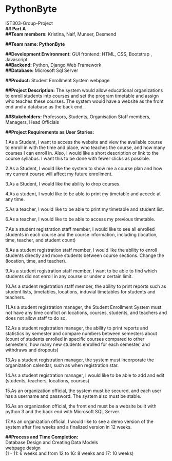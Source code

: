 # **PythonByte**   
IST303-Group-Project   
**## Part A**   
**##Team members:** 
Kristina, Naif, Muneer, Desmend   

**##Team name: PythonByte**   

**##Development Environment:**
GUI frontend: HTML, CSS, Bootstrap , Javascript   
**##Backend:** Python, Django Web Framework    
**##Database:** Microsoft Sql Server   

**##Product:**
Student Enrollment System webpage   

**##Project Description:**
	The system would allow educational organizations to enroll students into courses and set the program timetable and assign who teaches these courses. The system would have a website as the front end and a database as the back end.    
  
**##Stakeholders:**
Professors, Students, Organisation Staff members, Managers, Head Officials   
  
**##Project Requirements as User Stories:**   
  
1.As a Student, I want to access the website and view the available course to enroll in with the time and place, who teaches the course, and how many courses I can enroll in. Also, I would like a short description or link to the course syllabus. I want this to be done with fewer clicks as possible.   

2.As a Student, I would like the system to show me a course plan and how my current course will affect my future enrollment.   

3.As a Student, I would like the ability to drop courses.   

4.As a student, I would like to be able to print my timetable and accede at any time.    

5.As a teacher, I would like to be able to print my timetable and student list.   

6.As a teacher, I would like to be able to access my previous timetable.   

7.As a student registration staff member, I would like to see all enrolled students in each course and the course information, including (location, time, teacher, and student count)    

8.As a student registration staff member, I would like the ability to enroll students directly and move students between course sections. Change the (location, time, and teacher).    

9.As a student registration staff member, I want to be able to find which students did not enroll in any course or under a certain limit.   

10.As a student registration staff member, the ability to print reports such as student lists, timetables, locations, induvial timetables for students and teachers.   

11.As a student registration manager, the Student Enrollment System must not have any time conflict on locations, courses, students, and teachers and does not allow staff to do so.     

12.As a student registration manager, the ability to print reports and statistics by semester and compare numbers between semesters about (count of students enrolled in specific courses compared to other semesters, how many new students enrolled for each semester, and withdraws and dropouts)     

13.As a student registration manager, the system must incorporate the organization calendar, such as when registration star.    

14.As a student registration manager, I would like to be able to add and edit (students, teachers, locations, courses)    

15.As an organization official, the system must be secured, and each user has a username and password. The system also must be stable.    

16.As an organization official, the front end must be a website built with python 3 and the back end with Microsoft SQL Server.    

17.As an organization official, I would like to see a demo version of the system after five weeks and a finalized version in 12 weeks.    


**##Process and Time Completion:**    
Database Design and Creating Data Models   
webpage design   
(1 - 11: 6 weeks and from 12 to 16: 8 weeks and 17: 10 weeks)
















